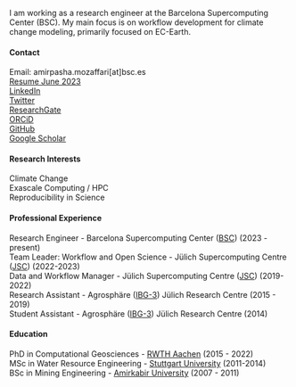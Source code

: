 I am working as a research engineer at the Barcelona Supercomputing Center (BSC). My main focus is on workflow development for climate change modeling, primarily focused on EC-Earth.

#### Contact
Email: amirpasha.mozaffari[at]bsc.es \
[Resume June 2023](https://github.com/amozaffari/Files/blob/master/amirpasha_academic_CV_june_2023.pdf) \
[LinkedIn](https://www.linkedin.com/in/amirpasha-mozaffari/)\
[Twitter](https://twitter.com/apmozaffari)\
[ResearchGate](https://www.researchgate.net/profile/Amirpasha-Mozaffari) \
[ORCiD](https://orcid.org/0000-0001-6719-0425) \
[GitHub](https://github.com/amozaffari) \
[Google Scholar](https://scholar.google.com/citations?user=U0LFGpMAAAAJ&hl=en) 

#### Research Interests
Climate Change \
Exascale Computing / HPC \
Reproducibility in Science  

#### Professional Experience 
Research Engineer - Barcelona Supercomputing Center ([BSC](https://bsc.es/)) (2023 - present) \
Team Leader: Workflow and Open Science - Jülich Supercomputing Centre ([JSC](https://www.fz-juelich.de/en/ias/jsc)) (2022-2023) \
Data and Workflow Manager - Jülich Supercomputing Centre ([JSC](https://www.fz-juelich.de/en/ias/jsc)) (2019-2022) \
Research Assistant - Agrosphäre ([IBG-3](https://www.fz-juelich.de/de/ibg/ibg-3)) Jülich Research Centre  (2015 - 2019) \
Student Assistant - Agrosphäre ([IBG-3](https://www.fz-juelich.de/de/ibg/ibg-3)) Jülich Research Centre  (2014)

#### Education
PhD in Computational Geosciences - [RWTH Aachen](https://www.fb5.rwth-aachen.de/cms/~hgv/Georessourcen/lidx/1/) (2015 - 2022) \
MSc in Water Resource Engineering - [Stuttgart University](https://www.warem.uni-stuttgart.de/) (2011-2014) \
BSc in Mining Engineering - [Amirkabir University](https://aut.ac.ir/en) (2007 - 2011)
